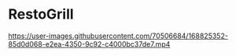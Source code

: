 # RestoGrill


https://user-images.githubusercontent.com/70506684/168825352-85d0d068-e2ea-4350-9c92-c4000bc37de7.mp4

